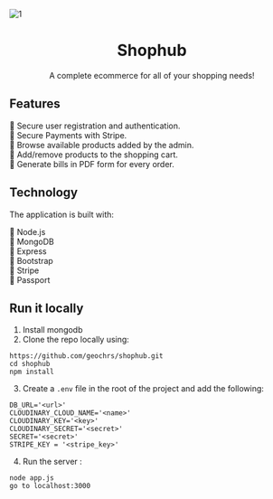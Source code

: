 ![1](https://github.com/geochrs/shophub/assets/125922884/d10d81c6-aa50-424c-900c-a134303c939e)

<h1 align="center">
Shophub
</h1>
<p align="center">
A complete ecommerce for all of your shopping needs!
</p>

## Features

:radio_button: Secure user registration and authentication. <br>
:radio_button: Secure Payments with Stripe. <br>
:radio_button: Browse available products added by the admin. <br>
:radio_button: Add/remove products to the shopping cart. <br>
:radio_button: Generate bills in PDF form for every order. <br>

## Technology

The application is built with:

:radio_button: Node.js <br>
:radio_button: MongoDB <br>
:radio_button: Express <br>
:radio_button: Bootstrap <br>
:radio_button: Stripe <br>
:radio_button: Passport

## Run it locally

1. Install mongodb
2. Clone the repo locally using:
```
https://github.com/geochrs/shophub.git
cd shophub
npm install 
```
3. Create a `.env` file in the root of the project and add the following:
```
DB_URL='<url>'
CLOUDINARY_CLOUD_NAME='<name>'
CLOUDINARY_KEY='<key>'
CLOUDINARY_SECRET='<secret>'
SECRET='<secret>'
STRIPE_KEY = '<stripe_key>'
```
4. Run the server :
```
node app.js
go to localhost:3000
```


